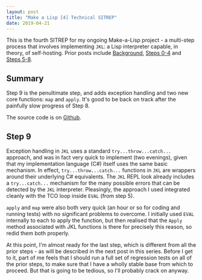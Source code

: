 ```yaml
---
layout: post
title: "Make a Lisp [4] Technical SITREP"
date: 2019-04-21
---
```


This is the fourth SITREP for my ongoing Make-a-Lisp project - a multi-step process that involves implementing `JKL`: a Lisp interpreter capable, in theory, of self-hosting. Prior posts include [Background](https://www.non-kinetic-effects.co.uk/blog/2019/01/01/MAL-1), 
[Steps 0-4](https://www.non-kinetic-effects.co.uk/blog/2019/01/21/MAL-2) and [Steps 5-8](https://www.non-kinetic-effects.co.uk/blog/2019/04/14/MAL-3).



## Summary

Step 9 is the penultimate step, and adds exception handling and two new core functions: `map` and `apply`. It's good to be back on track after the painfully slow progress of Step 8.

The source code is on [Github](https://github.com/KineticLensman/JK-s-Lisp/tree/master/Mal-step-9).

## Step 9

Exception handling in `JKL` uses a standard `try...throw...catch...` approach, and was in fact very quick to implement (two evenings), given that my implementation language (C#) itself uses the same basic mechanism. In effect, `try...throw...catch...` functions in `JKL` are wrappers around their underlying C# equivalents. The `JKL` REPL look already includes a `try...catch...` mechanism for the many possible errors that can be detected by the `JKL` interpreter. Pleasingly, the approach I used integrated cleanly with the TCO loop inside `EVAL` (from step 5).

`apply` and `map` were also both very quick (an hour or so for coding and running tests) with no significant problems to overcome. I initially used `EVAL` internally to each to apply the function, but then realised that the `Apply` method associated with JKL functions is there for precisely this reason, so redid them both properly.

At this point, I'm almost ready for the last step, which is different from all the prior steps - as will be described in the next post in this series. Before I get to it, part of me feels that I should run a full set of regression tests on all of the prior steps, to make sure that I have a wholly stable base from which to proceed. But that is going to be tedious, so I'll probably crack on anyway.
